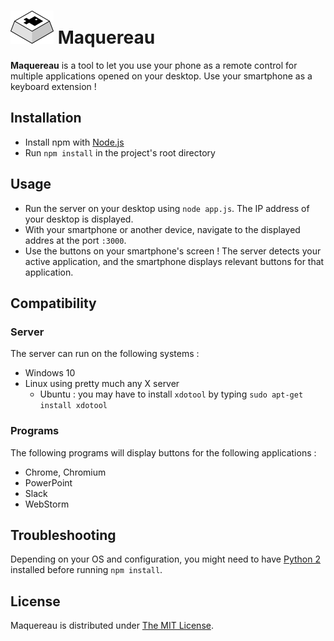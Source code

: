 # ![Maquereau logo](maquereau.png) Maquereau
**Maquereau** is a tool to let you use your phone as a remote control for multiple applications opened on your desktop. Use your smartphone as a keyboard extension !

## Installation

- Install npm with [Node.js](https://nodejs.org/en/)
- Run `npm install` in the project's root directory

## Usage

- Run the server on your desktop using `node app.js`. The IP address of your desktop is displayed.
- With your smartphone or another device, navigate to the displayed addres at the port `:3000`.
- Use the buttons on your smartphone's screen ! The server detects your active application, and the smartphone displays relevant buttons for that application.

## Compatibility

### Server

The server can run on the following systems :

- Windows 10
- Linux using pretty much any X server
	- Ubuntu : you may have to install `xdotool` by typing `sudo apt-get install xdotool`

### Programs

The following programs will display buttons for the following applications :

- Chrome, Chromium
- PowerPoint
- Slack
- WebStorm

## Troubleshooting

Depending on your OS and configuration, you might need to have [Python 2](https://www.python.org/) installed before running `npm install`.

## License

Maquereau is distributed under [The MIT License](http://opensource.org/licenses/MIT).